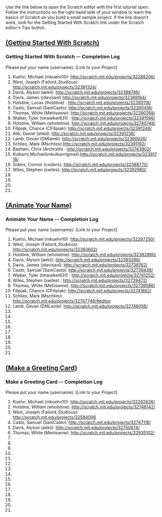 Use the link below to open the Scratch editor with the first tutorial open. Follow the instructions on the right hand side of your window to learn the basics of Scratch as you build a small sample project. If the link doesn't work, look for the Getting Started With Scratch link under the Scratch editor's Tips button.

## <a href="http://cdn.scratch.mit.edu/scratchr2/static/__7f4db57b803323db9084d409fc11deeb__/help/en/howto/get-started-intro.html" target="new">(Getting Started With Scratch)</a>

### Getting Started With Scratch -- Completion Log
Please put your name (username): [Link to your Project]   

1) Kuehn, Michael (mkuehn10): http://scratch.mit.edu/projects/32288206/   
2) West, Joseph (Failord_Studious): http://scratch.mit.edu/projects/32391324/   
3) Davis, Alyson (aekii): http://scratch.mit.edu/projects/32388746/   
4) Davis, James (jdavisaol) http://scratch.mit.edu/projects/32388164/   
5) Holstine, Lucas (lholstine) : http://scratch.mit.edu/projects/32390118/   
6) Casto, Samuel (SamCasto): http://scratch.mit.edu/projects/32390418/      
7) Thomas, White (Mehiswow): http://scratch.mit.edu/projects/32390768/   
8) Walker, Tyler (tmwalker631) : http://scratch.mit.edu/projects/32391596/    
9) Holstine, William (wholstine): http://scratch.mit.edu/projects/32740748/   
10) Filipiak, Chance (CFilipiak): http://scratch.mit.edu/projects/32391248/       
11) Atik, Daniel (atikd):    http://scratch.mit.edu/projects/32391236/   
12) Lamb, Devan (DMlamb):   http://scratch.mit.edu/projects/32390626/      
13) Schlies, Mark (Mschlies):http://scratch.mit.edu/projects/32391192/     
14) Basham, Chris (Archrath) :  http://scratch.mit.edu/projects/32743802/     
15) Kulkarni,Michael(mkulkarnigmail):http://scratch.mit.edu/projects/32391718/      
16) Siders, Connor (csiders): http://scratch.mit.edu/projects/32388770/   
17) Wiles, Stephen (swiles): http://scratch.mit.edu/projects/32392960/          
18)   
19)   
20)   
21)


## <a href="http://cdn.scratch.mit.edu/scratchr2/static/__7f4db57b803323db9084d409fc11deeb__/help/en/howto/nametip-intro.html" target="new">(Animate Your Name)</a>

### Animate Your Name -- Completion Log
Please put your name (username): [Link to your Project]    
1) Kuehn, Michael (mkuehn10): http://scratch.mit.edu/projects/32287250/      
2) West, Joseph (Failord_Studious): http://scratch.mit.edu/projects/32393602/      
3) Holstine, William (wholstine): http://scratch.mit.edu/projects/32392860/     
4) Davis, Alyson (aekii): http://scratch.mit.edu/projects/32393286/     
5) Davis, James (jdavisaol): http://scratch.mit.edu/projects/32739762/   
6) Casto, Samuel (SamCasto): http://scratch.mit.edu/projects/32739438/      
7) Walker, Tyler (tmwalker631) : http://scratch.mit.edu/projects/32741252/   
8) Wiles, Stephen (swiles) :  http://scratch.mit.edu/projects/32739472/      
9) Thomas, White (Mehiswow): http://scratch.mit.edu/projects/32739586/     
10) Filipiak, Chance (CFilipiak): http://scratch.mit.edu/projects/32741862/   
11) Schlies, Mark (Mschlies): http://scratch.mit.edu/projects/32747746/#editor   
12) Lamb, Devan (DMLamb):  http://scratch.mit.edu/projects/32746056/
13)   
14)   
15)   
16)   
17)   
18)   
19)   
20)   
21)   

## <a href="http://cdn.scratch.mit.edu/scratchr2/static/__7f4db57b803323db9084d409fc11deeb__/help/en/howto/cardtip-intro.html" target="new">(Make a Greeting Card)</a>

### Make a Greeting Card -- Completion Log
Please put your name (username): [Link to your Project]    
1) Kuehn, Michael (mkuehn10): http://scratch.mit.edu/projects/32292826/   
2) Holstine, William (wholstine): http://scratch.mit.edu/projects/32748142/      
3) West, Joseph (Failord_Studious): http://scratch.mit.edu/projects/32584096     
4) Casto, Samuel (SamCasto): http://scratch.mit.edu/projects/32747118/      
5) Davis, Alyson (aekii): http://scratch.mit.edu/projects/32750874/   
6) Thomas, White (Meniswow): http://scratch.mit.edu/projects/32935102/
7)   
8)   
9)   
10)   
11)   
12)   
13)   
14)   
15)   
16)   
17)   
18)   
19)   
20)   
21)   

